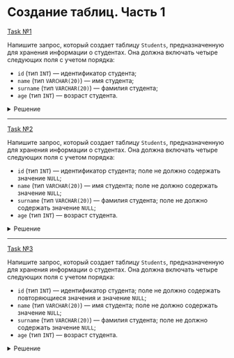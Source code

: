 # Создание таблиц. Часть 1

[Task №1](https://stepik.org/lesson/1054083/step/17?unit=1063285)

Напишите запрос, который создает таблицу `Students`, предназначенную для хранения информации о студентах. Она должна включать четыре следующих поля с учетом порядка:

* `id` (тип `INT`) — идентификатор студента;
* `name` (тип `VARCHAR(20)`) — имя студента;
* `surname` (тип `VARCHAR(20)`) — фамилия студента;
* `age` (тип `INT`) — возраст студента.

<details>
  <summary>Решение</summary>

  ```sql
  CREATE TABLE Students
  (
       id INT,
       name VARCHAR(20),
       surname VARCHAR(20),
       age INT
   );
  ```

</details>

---

[Task №2](https://stepik.org/lesson/1054083/step/18?unit=1063285)

Напишите запрос, который создает таблицу `Students`, предназначенную для хранения информации о студентах. Она должна включать четыре следующих поля с учетом порядка:

* `id` (тип `INT`) — идентификатор студента; поле не должно содержать значение `NULL`;
* `name` (тип `VARCHAR(20)`) — имя студента; поле не должно содержать значение `NULL`;
* `surname` (тип `VARCHAR(20)`) — фамилия студента; поле не должно содержать значение `NULL`;
* `age` (тип `INT`) — возраст студента.

<details>
  <summary>Решение</summary>

  ```sql
  CREATE TABLE Students
  (
      id      INT NOT NULL,
      name    VARCHAR(20) NOT NULL,
      surname VARCHAR(20) NOT NULL,
      age     INT
  );
  ```

</details>

---

[Task №3](https://stepik.org/lesson/1054083/step/19?unit=1063285)

Напишите запрос, который создает таблицу `Students`, предназначенную для хранения информации о студентах. Она должна включать четыре следующих поля с учетом порядка:

* `id` (тип `INT`) — идентификатор студента; поле не должно содержать повторяющиеся значения и значение `NULL`;
* `name` (тип `VARCHAR(20)`) — имя студента; поле не должно содержать значение `NULL`;
* `surname` (тип `VARCHAR(20)`) — фамилия студента; поле не должно содержать значение `NULL`;
* `age` (тип `INT`) — возраст студента.

<details>
  <summary>Решение</summary>

  ```sql
  CREATE TABLE Students
  (
      id INT UNIQUE NOT NULL, 
      name VARCHAR(20) NOT NULL,
      surname VARCHAR(20) NOT NULL,
      age INT
  );
  ```

</details>

